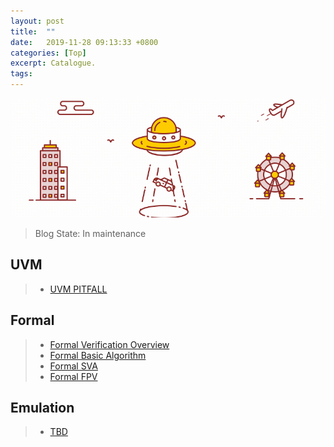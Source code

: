 ```yaml
---
layout: post
title:  ""
date:   2019-11-28 09:13:33 +0800
categories: [Top]
excerpt: Catalogue.
tags:
---
```


![](https://raw.githubusercontent.com/EmulateSpace/GIFBaseX/master/RPI/GIF000204.gif)

> Blog State: In maintenance

## <span id="UVM">UVM</span>

> - [UVM PITFALL](../uvm-pitfalls)

## <span id="UVM">Formal</span>

> - [Formal Verification Overview](../formal-overview)
> - [Formal  Basic Algorithm](../formal-basic-algorithm)
> - [Formal SVA](../formal-sva)
> - [Formal FPV](../formal-fpv)



## Emulation

> - [TBD]()



